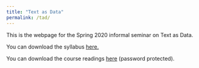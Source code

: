 ```yaml
---
title: "Text as Data"
permalink: /tad/
---
```


<!-- ![tad](/assets/images/tad.png) -->

This is the webpage for the Spring 2020 informal seminar on Text as Data.

You can download the syllabus [here.](https://www.dropbox.com/s/otbbf65v754j7b3/TaD_Sp20%20web.pdf?dl=0)

You can download the course readings [here](https://www.dropbox.com/sh/ohneh3ss28g62mt/AABEGfNXJD00Rq78novLCicOa?dl=0) (password protected).
